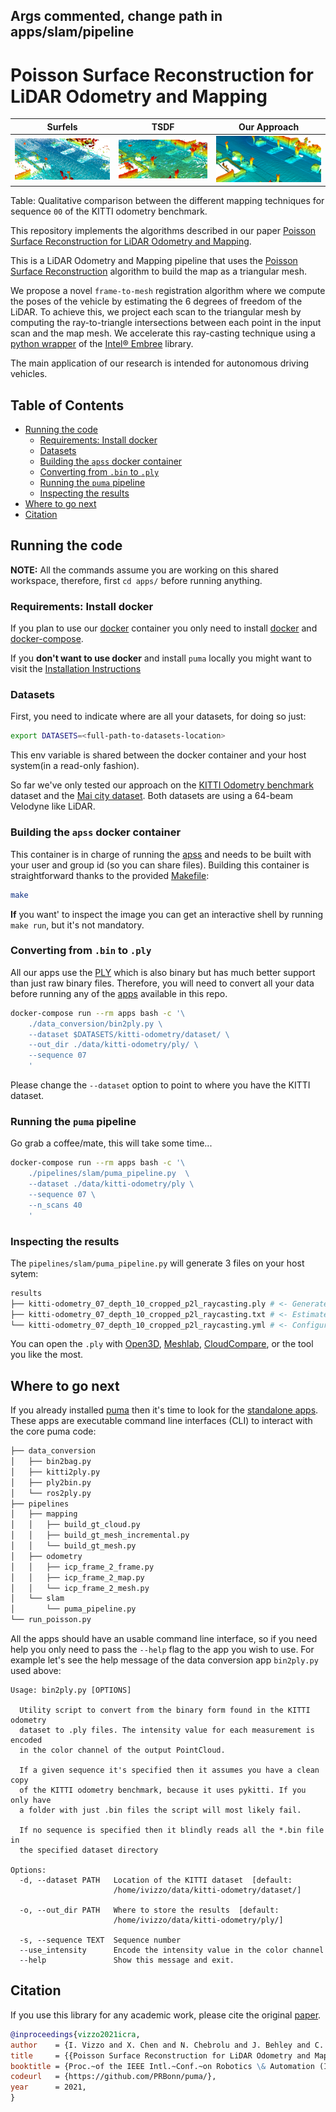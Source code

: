 ## Args commented, change path in apps/slam/pipeline


# Poisson Surface Reconstruction for LiDAR Odometry and Mapping <!-- omit in toc -->

|        Surfels         |          TSDF          |      Our Approach      |
| :--------------------: | :--------------------: | :--------------------: |
| ![suma](pics/suma.png) | ![tsdf](pics/tsdf.png) | ![puma](pics/puma.png) |

Table: Qualitative comparison between the different mapping techniques for
sequence `00` of the KITTI odometry benchmark.

This repository implements the algorithms described in our paper [Poisson
Surface Reconstruction for LiDAR Odometry and Mapping][paper].

This is a LiDAR Odometry and Mapping pipeline that uses the [Poisson Surface
Reconstruction][psr] algorithm to build the map as a triangular mesh.

We propose a novel `frame-to-mesh` registration algorithm where we compute
the poses of the vehicle by estimating the 6 degrees of freedom of the LiDAR.
To achieve this, we project each scan to the triangular mesh by computing the
ray-to-triangle intersections between each point in the input scan and the
map mesh. We accelerate this ray-casting technique using a [python
wrapper][pyembree] of the [Intel® Embree][embree] library.

The main application of our research is intended for autonomous driving vehicles.

## Table of Contents <!-- omit in toc -->

- [Running the code](#running-the-code)
  - [Requirements: Install docker](#requirements-install-docker)
  - [Datasets](#datasets)
  - [Building the `apss` docker container](#building-the-apss-docker-container)
  - [Converting from `.bin` to `.ply`](#converting-from-bin-to-ply)
  - [Running the `puma` pipeline](#running-the-puma-pipeline)
  - [Inspecting the results](#inspecting-the-results)
- [Where to go next](#where-to-go-next)
- [Citation](#citation)

## Running the code

**NOTE:** All the commands assume you are working on this shared workspace,
therefore, first `cd apps/` before running anything.

### Requirements: Install docker

If you plan to use our [docker](docker/README.md) container you only need to
install [docker][docker] and [docker-compose][compose].

If you **don't want to use docker** and install `puma` locally you might want
to visit the [Installation Instructions](./INSTALL.md)

### Datasets

First, you need to indicate where are all your datasets, for doing so just:

```sh
export DATASETS=<full-path-to-datasets-location>
```

This env variable is shared between the docker container and your host
system(in a read-only fashion).

So far we've only tested our approach on the [KITTI Odometry
benchmark][kitti] dataset and the [Mai city dataset][mai-city]. Both
datasets are using a 64-beam Velodyne like LiDAR.

### Building the `apss` docker container

This container is in charge of running the [apss](./apps) and needs to be
built with your user and group id (so you can share files). Building this
container is straightforward thanks to the provided [Makefile](./Makefile):

```sh
make
```

**If** you want' to inspect the image you can get an interactive shell by
running `make run`, but it's not mandatory.

### Converting from `.bin` to `.ply`

All our apps use the [PLY][ply] which is also binary but has much
better support than just raw binary files. Therefore, you will need to
convert all your data before running any of the [apps](./apps/) available in
this repo.

```sh
docker-compose run --rm apps bash -c '\
    ./data_conversion/bin2ply.py \
    --dataset $DATASETS/kitti-odometry/dataset/ \
    --out_dir ./data/kitti-odometry/ply/ \
    --sequence 07
    '
```

Please change the `--dataset` option to point to where you have the KITTI
dataset.

### Running the `puma` pipeline

Go grab a coffee/mate, this will take some time...

```sh
docker-compose run --rm apps bash -c '\
    ./pipelines/slam/puma_pipeline.py  \
    --dataset ./data/kitti-odometry/ply \
    --sequence 07 \
    --n_scans 40
    '
```

### Inspecting the results

The `pipelines/slam/puma_pipeline.py` will generate 3 files on your host sytem:

```sh
results
├── kitti-odometry_07_depth_10_cropped_p2l_raycasting.ply # <- Generated Model
├── kitti-odometry_07_depth_10_cropped_p2l_raycasting.txt # <- Estimated poses
└── kitti-odometry_07_depth_10_cropped_p2l_raycasting.yml # <- Configuration
```

You can open the `.ply` with [Open3D][open3d], [Meshlab][meshlab],
[CloudCompare][cloudcompare], or the tool you like the most.

## Where to go next

If you already installed [puma](./INSTALL.md) then it's time to look for the
[standalone apps](./apps/). These apps are executable command line
interfaces (CLI) to interact with the core puma code:

```sh
├── data_conversion
│   ├── bin2bag.py
│   ├── kitti2ply.py
│   ├── ply2bin.py
│   └── ros2ply.py
├── pipelines
│   ├── mapping
│   │   ├── build_gt_cloud.py
│   │   ├── build_gt_mesh_incremental.py
│   │   └── build_gt_mesh.py
│   ├── odometry
│   │   ├── icp_frame_2_frame.py
│   │   ├── icp_frame_2_map.py
│   │   └── icp_frame_2_mesh.py
│   └── slam
│       └── puma_pipeline.py
└── run_poisson.py
```

All the apps should have an usable command line interface, so if you need
help you only need to pass the `--help` flag to the app you wish to use. For
example let's see the help message of the data conversion app `bin2ply.py`
used above:

```text
Usage: bin2ply.py [OPTIONS]

  Utility script to convert from the binary form found in the KITTI odometry
  dataset to .ply files. The intensity value for each measurement is encoded
  in the color channel of the output PointCloud.

  If a given sequence it's specified then it assumes you have a clean copy
  of the KITTI odometry benchmark, because it uses pykitti. If you only have
  a folder with just .bin files the script will most likely fail.

  If no sequence is specified then it blindly reads all the *.bin file in
  the specified dataset directory

Options:
  -d, --dataset PATH   Location of the KITTI dataset  [default:
                       /home/ivizzo/data/kitti-odometry/dataset/]

  -o, --out_dir PATH   Where to store the results  [default:
                       /home/ivizzo/data/kitti-odometry/ply/]

  -s, --sequence TEXT  Sequence number
  --use_intensity      Encode the intensity value in the color channel
  --help               Show this message and exit.
```

## Citation

If you use this library for any academic work, please cite the original [paper][paper].

```bibtex
@inproceedings{vizzo2021icra,
author    = {I. Vizzo and X. Chen and N. Chebrolu and J. Behley and C. Stachniss},
title     = {{Poisson Surface Reconstruction for LiDAR Odometry and Mapping}},
booktitle = {Proc.~of the IEEE Intl.~Conf.~on Robotics \& Automation (ICRA)},
codeurl   = {https://github.com/PRBonn/puma/},
year      = 2021,
}
```

<!-- References -->

[kitti]: http://www.cvlibs.net/datasets/kitti/eval_odometry.php
[mai-city]: https://www.ipb.uni-bonn.de/data/mai-city-dataset/
[ply]: https://en.wikipedia.org/wiki/PLY_(file_format)
[paper]: http://www.ipb.uni-bonn.de/wp-content/papercite-data/pdf/vizzo2021icra.pdf
[psr]: http://sites.fas.harvard.edu/~cs277/papers/poissonrecon.pdf
[pyembree]: https://github.com/scopatz/pyembree
[embree]: https://www.embree.org/
[gicp]: https://github.com/nachovizzo/Open3D/tree/nacho/generalized_icp
[open3d]: http://www.open3d.org/
[meshlab]: https://www.meshlab.net/
[cloudcompare]: https://www.danielgm.net/cc/
[compose]: https://docs.docker.com/compose/install/
[docker]: https://docs.docker.com/get-docker/
